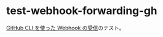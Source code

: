 # test-webhook-forwarding-gh

[GitHub CLI を使った Webhook の受信](https://docs.github.com/ja/webhooks-and-events/webhooks/receiving-webhooks-with-the-github-cli)のテスト。